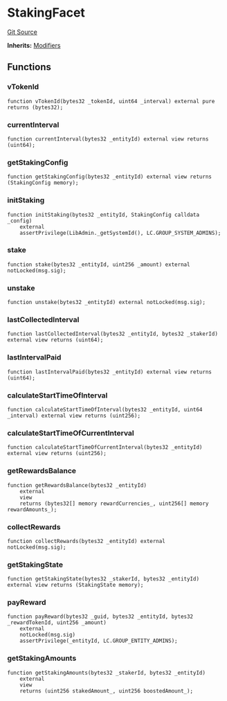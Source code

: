 # StakingFacet
[Git Source](https://github.com/nayms/contracts-v3/blob/ea2c06f70609c813d27d424e0330651d3c634d21/src/facets/StakingFacet.sol)

**Inherits:**
[Modifiers](/src/shared/Modifiers.sol/contract.Modifiers.md)


## Functions
### vTokenId


```solidity
function vTokenId(bytes32 _tokenId, uint64 _interval) external pure returns (bytes32);
```

### currentInterval


```solidity
function currentInterval(bytes32 _entityId) external view returns (uint64);
```

### getStakingConfig


```solidity
function getStakingConfig(bytes32 _entityId) external view returns (StakingConfig memory);
```

### initStaking


```solidity
function initStaking(bytes32 _entityId, StakingConfig calldata _config)
    external
    assertPrivilege(LibAdmin._getSystemId(), LC.GROUP_SYSTEM_ADMINS);
```

### stake


```solidity
function stake(bytes32 _entityId, uint256 _amount) external notLocked(msg.sig);
```

### unstake


```solidity
function unstake(bytes32 _entityId) external notLocked(msg.sig);
```

### lastCollectedInterval


```solidity
function lastCollectedInterval(bytes32 _entityId, bytes32 _stakerId) external view returns (uint64);
```

### lastIntervalPaid


```solidity
function lastIntervalPaid(bytes32 _entityId) external view returns (uint64);
```

### calculateStartTimeOfInterval


```solidity
function calculateStartTimeOfInterval(bytes32 _entityId, uint64 _interval) external view returns (uint256);
```

### calculateStartTimeOfCurrentInterval


```solidity
function calculateStartTimeOfCurrentInterval(bytes32 _entityId) external view returns (uint256);
```

### getRewardsBalance


```solidity
function getRewardsBalance(bytes32 _entityId)
    external
    view
    returns (bytes32[] memory rewardCurrencies_, uint256[] memory rewardAmounts_);
```

### collectRewards


```solidity
function collectRewards(bytes32 _entityId) external notLocked(msg.sig);
```

### getStakingState


```solidity
function getStakingState(bytes32 _stakerId, bytes32 _entityId) external view returns (StakingState memory);
```

### payReward


```solidity
function payReward(bytes32 _guid, bytes32 _entityId, bytes32 _rewardTokenId, uint256 _amount)
    external
    notLocked(msg.sig)
    assertPrivilege(_entityId, LC.GROUP_ENTITY_ADMINS);
```

### getStakingAmounts


```solidity
function getStakingAmounts(bytes32 _stakerId, bytes32 _entityId)
    external
    view
    returns (uint256 stakedAmount_, uint256 boostedAmount_);
```

